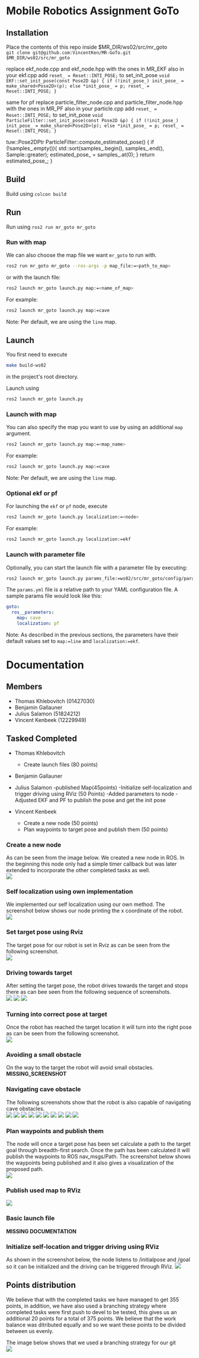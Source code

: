 # Mobile Robotics Assignment GoTo

## Installation
Place the contents of this repo inside $MR_DIR/ws02/src/mr_goto  
`git clone git@github.com:VincentKen/MR-GoTo.git $MR_DIR/ws02/src/mr_goto`

replace ekf_node.cpp and ekf_node.hpp with the ones in MR_EKF
also in your ekf.cpp add `reset_ = Reset::INTI_POSE;` to set_init_pose
`void EKF::set_init_pose(const Pose2D &p)
{
    if (!init_pose_)
        init_pose_ = make_shared<Pose2D>(p);
    else
        *init_pose_ = p;
    reset_ = Reset::INTI_POSE;
}`

same for pf
replace particle_filter_node.cpp and particle_filter_node.hpp with the ones in MR_PF
also in your particle.cpp add `reset_ = Reset::INTI_POSE;` to set_init_pose
`void ParticleFilter::set_init_pose(const Pose2D &p)
{
    if (!init_pose_)
        init_pose_ = make_shared<Pose2D>(p);
    else
        *init_pose_ = p;
    reset_ = Reset::INTI_POSE;
}`

tuw::Pose2DPtr ParticleFilter::compute_estimated_pose()
{
    if (!samples_.empty()){
        std::sort(samples_.begin(), samples_.end(), Sample<Pose2D>::greater);
        estimated_pose_ = samples_.at(0);
    }
    return estimated_pose_;
}

## Build
Build using `colcon build`

## Run
Run using `ros2 run mr_goto mr_goto`

### Run with map
We can also choose the map file we want `mr_goto` to run with.
```bash
ros2 run mr_goto mr_goto --ros-args -p map_file:=<path_to_map>
```
or with the launch file:
```bash
ros2 launch mr_goto launch.py map:=<name_of_map>
```
For example:
```bash
ros2 launch mr_goto launch.py map:=cave
```
Note: Per default, we are using the `line` map.

## Launch
You first need to execute
```bash
make build-ws02
```
in the project's root directory.

Launch using
```bash
ros2 launch mr_goto launch.py
```

### Launch with map
You can also specify the map you want to use by using an additional `map` argument.
```bash
ros2 launch mr_goto launch.py map:=<map_name>
```
For example:
```bash
ros2 launch mr_goto launch.py map:=cave
```
Note: Per default, we are using the `line` map.

### Optional ekf or pf
For launching the `ekf` or `pf` node, execute
```bash
ros2 launch mr_goto launch.py localization:=<node>
```
For example:
```bash
ros2 launch mr_goto launch.py localization:=ekf
```

### Launch with parameter file
Optionally, you can start the launch file with a parameter file by executing:
```bash
ros2 launch mr_goto launch.py params_file:=ws02/src/mr_goto/config/params.yaml
```
The `params.yml` file is a relative path to your YAML configuration file.
A sample params file would look like this:
```yml
goto:
  ros__parameters:
    map: cave
    localization: pf
```
Note: As described in the previous sections, the parameters have their default values set to `map:=line` and `localization:=ekf`.
# Documentation
## Members
- Thomas Khlebovitch (01427030)
- Benjamin Gallauner
- Julius Salamon (51824212)
- Vincent Kenbeek (12229949)

## Tasked Completed
- Thomas Khlebovitch
    - Create launch files (80 points)

- Benjamin Gallauner

- Julius Salamon
    -published Map(45points)
    -Initialize self-localization and trigger driving using RViz (50 Points)
    -Added parameters to node 
    -Adjusted EKF and PF to publish the pose and get the init pose

- Vincent Kenbeek
    - Create a new node (50 points)
    - Plan waypoints to target pose and publish them (50 points)

### Create a new node
As can be seen from the image below. We created a new node in ROS. In the beginning this node only had a simple timer callback but was later extended to incorporate the other completed tasks as well.  
<img src="screenshots/node_creation.png">

### Self localization using own implementation
We implemented our self localization using our own method. The screenshot below shows our node printing the x coordinate of the robot.  
<img src="screenshots/1.0.0.png">

### Set target pose using Rviz
The target pose for our robot is set in Rviz as can be seen from the following screenshot.  
<img src="screenshots/1.0.1.png">

### Driving towards target
After setting the target pose, the robot drives towards the target and stops there as can bee seen from the following sequence of screenshots.  
<img src="screenshots/1.2.0_1.png">
<img src="screenshots/1.2.0_2.png">
<img src="screenshots/1.2.0_3.png">

### Turning into correct pose at target
Once the robot has reached the target location it will turn into the right pose as can be seen from the following screenshot.  
<img src="screenshots/1.2.1.png">

### Avoiding a small obstacle
On the way to the target the robot will avoid small obstacles.
__MISSING_SCREENSHOT__

### Navigating cave obstacle
The following screenshots show that the robot is also capable of navigating cave obstacles.  
<img src="screenshots/1.3.1_1.png">
<img src="screenshots/1.3.1_2.png"> 
<img src="screenshots/1.3.1_3.png"> 
<img src="screenshots/1.3.1_4.png"> 
<img src="screenshots/1.3.1_5.png"> 
<img src="screenshots/1.3.1_6.png"> 
<img src="screenshots/1.3.1_7.png">
<img src="screenshots/1.3.1_8.png"> 
<img src="screenshots/1.3.1_9.png"> 
<img src="screenshots/1.3.1_10.png">

### Plan waypoints and publish them
The node will once a target pose has been set calculate a path to the target goal through breadth-first search. Once the path has been calculated it will publish the waypoints to ROS nav_msgs/Path. The screenshot below shows the waypoints being published and it also gives a visualization of the proposed path.  
<img src="screenshots/1.4.0.png">

### Publish used map to RViz
<img src="screenshots/3.0.0.png">

### Basic launch file
__MISSING DOCUMENTATION__

### Initialize self-location and trigger driving using RViz
As shown in the screenshot below, the node listens to /initialpose and /goal so it can be initialized and the driving can be triggered through RViz.
<img src="screenshots/3.0.0.png">

## Points distribution
We believe that with the completed tasks we have managed to get 355 points, in addition, we have also used a branching strategy where completed tasks were first push to devel to be tested, this gives us an additional 20 points for a total of 375 points. We believe that the work balance was ditributed equally and so we want these points to be divided between us evenly.  

The image below shows that we used a branching strategy for our git  
<img src="screenshots/git.png">